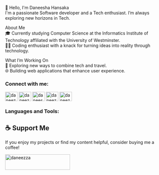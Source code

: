 👋 Hello, I'm Daneesha Hansaka <br>
I'm a passionate Software developer and a Tech enthusiast. I’m always exploring new horizons in Tech.<br>

About Me<br>
🎓 Currently studying Computer Science at the Informatics Institute of Technology affiliated with the University of Westminster.<br>
🧑‍💻 Coding enthusiast with a knack for turning ideas into reality through technology.<br>

 What I’m Working On<br>
🚀 Exploring new ways to combine tech and travel.<br>
🌐 Building web applications that enhance user experience.<br>

<h3 align="left">Connect with me:</h3>
<p align="left">
<a href="https://twitter.com/daneezza_03" target="blank"><img align="center" src="https://raw.githubusercontent.com/rahuldkjain/github-profile-readme-generator/master/src/images/icons/Social/twitter.svg" alt="daneezza_03" height="30" width="40" /></a>
<a href="https://linkedin.com/in/daneezza" target="blank"><img align="center" src="https://raw.githubusercontent.com/rahuldkjain/github-profile-readme-generator/master/src/images/icons/Social/linked-in-alt.svg" alt="daneezza" height="30" width="40" /></a>
<a href="https://fb.com/daneesha.hansaka.56" target="blank"><img align="center" src="https://raw.githubusercontent.com/rahuldkjain/github-profile-readme-generator/master/src/images/icons/Social/facebook.svg" alt="daneesha.hansaka.56" height="30" width="40" /></a>
<a href="https://instagram.com/daneezza" target="blank"><img align="center" src="https://raw.githubusercontent.com/rahuldkjain/github-profile-readme-generator/master/src/images/icons/Social/instagram.svg" alt="daneezza" height="30" width="40" /></a>
<a href="https://www.youtube.com/@daneezza" target="blank"><img align="center" src="https://raw.githubusercontent.com/rahuldkjain/github-profile-readme-generator/master/src/images/icons/Social/youtube.svg" alt="daneezza" height="30" width="40" /></a>
</p>

<h3 align="left">Languages and Tools:</h3>

## ☕ Support Me<br>
If you enjoy my projects or find my content helpful, consider buying me a coffee!<br>

<p><a href="https://www.buymeacoffee.com/daneezza"> <img align="left" src="https://cdn.buymeacoffee.com/buttons/v2/default-yellow.png" height="50" width="210" alt="daneezza" /></a></p><br><br>
